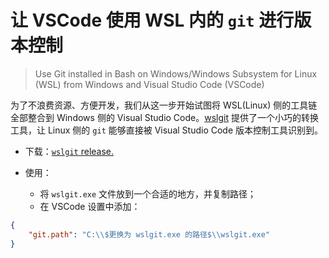 # 让 VSCode 使用 WSL 内的 `git` 进行版本控制

> Use Git installed in Bash on Windows/Windows Subsystem for Linux (WSL) from Windows and Visual Studio Code (VSCode)

为了不浪费资源、方便开发，我们从这一步开始试图将 WSL(Linux) 侧的工具链全部整合到 Windows 侧的 Visual Studio Code。[wslgit](https://github.com/andy-5/wslgit) 提供了一个小巧的转换工具，让 Linux 侧的 `git` 能够直接被 Visual Studio Code 版本控制工具识别到。

- 下载：[`wslgit` release.](https://github.com/andy-5/wslgit/releases)

- 使用：
    - 将 `wslgit.exe` 文件放到一个合适的地方，并复制路径；
    - 在 VSCode 设置中添加：

```json
{
    "git.path": "C:\\$更换为 wslgit.exe 的路径$\\wslgit.exe"
}
```